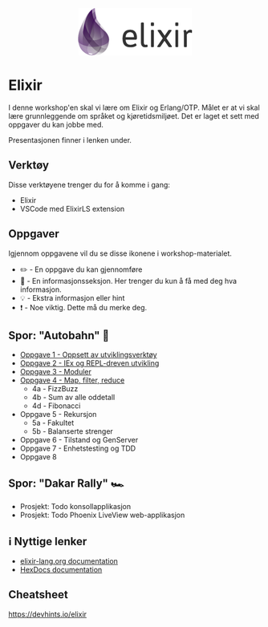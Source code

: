 <p align="center">
  <img src="./img/elixir_logo.png">
</p>


# Elixir

I denne workshop'en skal vi lære om Elixir og Erlang/OTP. Målet er at vi skal lære grunnleggende om språket og kjøretidsmiljøet. Det er laget et sett med oppgaver du kan jobbe med.

 Presentasjonen finner i lenken under.

## Verktøy

Disse verktøyene trenger du for å komme i gang:

* Elixir
* VSCode med ElixirLS extension

## Oppgaver

Igjennom oppgavene vil du se disse ikonene i workshop-materialet. 

- :pencil2: - En oppgave du kan gjennomføre
- :book: - En informasjonsseksjon. Her trenger du kun å få med deg hva informasjon.
- :bulb: - Ekstra informasjon eller hint
- :exclamation: - Noe viktig. Dette må du merke deg.

## Spor: "Autobahn" :car:

- [Oppgave 1 - Oppsett av utviklingsverktøy](./oppgave1.md)
- [Oppgave 2 - IEx og REPL-dreven utvikling](./oppgave2.md)
- [Oppgave 3 - Moduler](./oppgave3.md)
- [Oppgave 4 - Map, filter, reduce](./oppgave3.md)
  - 4a - FizzBuzz
  - 4b - Sum av alle oddetall
  - 4d - Fibonacci
- Oppgave 5 - Rekursjon
  - 5a - Fakultet
  - 5b - Balanserte strenger
- Oppgave 6 - Tilstand og GenServer
- Oppgave 7 - Enhetstesting og TDD
- Oppgave 8 
## Spor: "Dakar Rally" :racing_car: 

- Prosjekt: Todo konsollapplikasjon
- Prosjekt: Todo Phoenix LiveView web-applikasjon

## :information_source: Nyttige lenker
- [elixir-lang.org documentation](https://elixir-lang.org/getting-started/introduction.html)
- [HexDocs documentation](https://hexdocs.pm/elixir/Kernel.html)

## Cheatsheet
https://devhints.io/elixir
